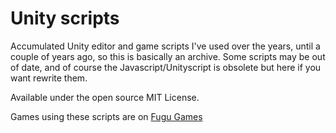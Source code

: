 # Unity scripts

Accumulated Unity editor and game scripts I've used over the years, until a couple of years ago, so this is basically an archive.
Some scripts may be out of date, and of course the Javascript/Unityscript is obsolete but here if you want rewrite them.

Available under the open source MIT License.

Games using these scripts are on [Fugu Games](http://fugugames.com/)

